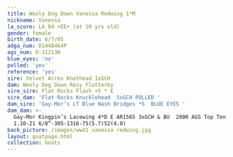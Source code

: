 ```yaml
---
title: Wooly Dog Down Vanessa Redwing 1*M
nickname: Vanessa
la_score: LA 84 +EE+ (at 10 yrs old)
gender: female
birth_date: 6/7/05
adga_num: D1448464P
ags_num: D-31213H
blue_eyes: 'no'
polled: 'yes'
reference: 'yes'
sire: Velvet Acres Knothead 1xGCH
dam: Wooly Dog Down Rosy Flutterby
sire_sire: Flat Rocks Flash +S * E
sire_dam: 'Flat Rocks Knucklehead  5xGCH POLLED '
dam_sire: 'Gay-Mor’s LT Blue Nash Bridges *S  BLUE EYES '
dam_dam: >-
  Gay-Mor Kingpin’s Lacewing 4*D E AR1565 3xGCH & BU  2000 AGS Top Ten Milk No 2
  1.10-21 6/8”-305-1316-75(5.7)52(4.0)
back_picture: /images/wwd1 vanessa redwing.jpg
layout: goatpage.html
collection: Goats
---
```


